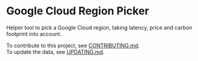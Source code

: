 # Google Cloud Region Picker

Helper tool to pick a Google Cloud region, taking latency, price and carbon footprint into account.

To contribute to this project, see [CONTRIBUTING.md](CONTRIBUTING.md).  
To update the data, see [UPDATING.md](UPDATING.md).

